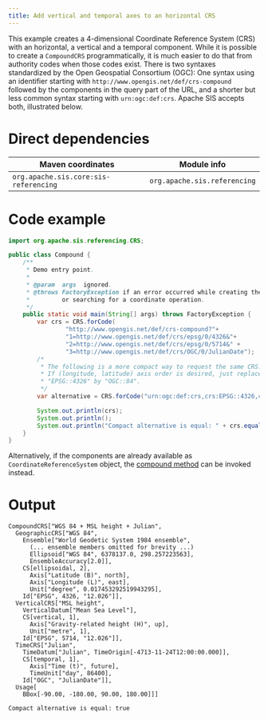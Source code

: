 ```yaml
---
title: Add vertical and temporal axes to an horizontal CRS
---
```


This example creates a 4-dimensional Coordinate Reference System (CRS)
with an horizontal, a vertical and a temporal component.
While it is possible to create a `CompoundCRS` programmatically,
it is much easier to do that from authority codes when those codes exist.
There is two syntaxes standardized by the Open Geospatial Consortium (OGC):
One syntax using an identifier starting with `http://www.opengis.net/def/crs-compound`
followed by the components in the query part of the URL,
and a shorter but less common syntax starting with `urn:ogc:def:crs`.
Apache SIS accepts both, illustrated below.



# Direct dependencies

Maven coordinates                     | Module info
------------------------------------- | ----------------------------
`org.apache.sis.core:sis-referencing` | `org.apache.sis.referencing`


# Code example

```java
import org.apache.sis.referencing.CRS;

public class Compound {
    /**
     * Demo entry point.
     *
     * @param  args  ignored.
     * @throws FactoryException if an error occurred while creating the CRS
     *         or searching for a coordinate operation.
     */
    public static void main(String[] args) throws FactoryException {
        var crs = CRS.forCode(
                "http://www.opengis.net/def/crs-compound?"+
                "1=http://www.opengis.net/def/crs/epsg/0/4326&"+
                "2=http://www.opengis.net/def/crs/epsg/0/5714&" +
                "3=http://www.opengis.net/def/crs/OGC/0/JulianDate");
        /*
         * The following is a more compact way to request the same CRS.
         * If (longitude, latitude) axis order is desired, just replace
         * "EPSG::4326" by "OGC::84".
         */
        var alternative = CRS.forCode("urn:ogc:def:crs,crs:EPSG::4326,crs:EPSG::5714,crs:OGC::JulianDate");

        System.out.println(crs);
        System.out.println();
        System.out.println("Compact alternative is equal: " + crs.equals(alternative));
    }
}
```

Alternatively, if the components are already available as `CoordinateReferenceSystem` object, the
[compound method](../apidocs/org.apache.sis.referencing/org/apache/sis/referencing/CRS.html#compound(org.opengis.referencing.crs.CoordinateReferenceSystem...))
can be invoked instead.


# Output

```
CompoundCRS["WGS 84 + MSL height + Julian",
  GeographicCRS["WGS 84",
    Ensemble["World Geodetic System 1984 ensemble",
      (... ensemble members omitted for brevity ...)
      Ellipsoid["WGS 84", 6378137.0, 298.257223563],
      EnsembleAccuracy[2.0]],
    CS[ellipsoidal, 2],
      Axis["Latitude (B)", north],
      Axis["Longitude (L)", east],
      Unit["degree", 0.017453292519943295],
    Id["EPSG", 4326, "12.026"]],
  VerticalCRS["MSL height",
    VerticalDatum["Mean Sea Level"],
    CS[vertical, 1],
      Axis["Gravity-related height (H)", up],
      Unit["metre", 1],
    Id["EPSG", 5714, "12.026"]],
  TimeCRS["Julian",
    TimeDatum["Julian", TimeOrigin[-4713-11-24T12:00:00.000]],
    CS[temporal, 1],
      Axis["Time (t)", future],
      TimeUnit["day", 86400],
    Id["OGC", "JulianDate"]],
  Usage[
    BBox[-90.00, -180.00, 90.00, 180.00]]]

Compact alternative is equal: true
```
